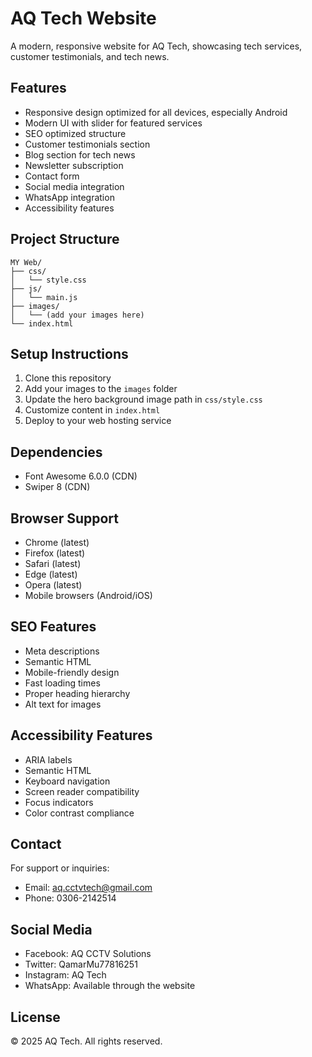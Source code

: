 # AQ Tech Website

A modern, responsive website for AQ Tech, showcasing tech services, customer testimonials, and tech news.

## Features

- Responsive design optimized for all devices, especially Android
- Modern UI with slider for featured services
- SEO optimized structure
- Customer testimonials section
- Blog section for tech news
- Newsletter subscription
- Contact form
- Social media integration
- WhatsApp integration
- Accessibility features

## Project Structure

```
MY Web/
├── css/
│   └── style.css
├── js/
│   └── main.js
├── images/
│   └── (add your images here)
└── index.html
```

## Setup Instructions

1. Clone this repository
2. Add your images to the `images` folder
3. Update the hero background image path in `css/style.css`
4. Customize content in `index.html`
5. Deploy to your web hosting service

## Dependencies

- Font Awesome 6.0.0 (CDN)
- Swiper 8 (CDN)

## Browser Support

- Chrome (latest)
- Firefox (latest)
- Safari (latest)
- Edge (latest)
- Opera (latest)
- Mobile browsers (Android/iOS)

## SEO Features

- Meta descriptions
- Semantic HTML
- Mobile-friendly design
- Fast loading times
- Proper heading hierarchy
- Alt text for images

## Accessibility Features

- ARIA labels
- Semantic HTML
- Keyboard navigation
- Screen reader compatibility
- Focus indicators
- Color contrast compliance

## Contact

For support or inquiries:
- Email: aq.cctvtech@gmail.com
- Phone: 0306-2142514

## Social Media

- Facebook: AQ CCTV Solutions
- Twitter: QamarMu77816251
- Instagram: AQ Tech
- WhatsApp: Available through the website

## License

© 2025 AQ Tech. All rights reserved.
